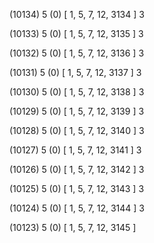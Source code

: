 (10134) 5 (0) [ 1, 5, 7, 12, 3134 ] 3 


(10133) 5 (0) [ 1, 5, 7, 12, 3135 ] 3 


(10132) 5 (0) [ 1, 5, 7, 12, 3136 ] 3 


(10131) 5 (0) [ 1, 5, 7, 12, 3137 ] 3 


(10130) 5 (0) [ 1, 5, 7, 12, 3138 ] 3 


(10129) 5 (0) [ 1, 5, 7, 12, 3139 ] 3 


(10128) 5 (0) [ 1, 5, 7, 12, 3140 ] 3 


(10127) 5 (0) [ 1, 5, 7, 12, 3141 ] 3 


(10126) 5 (0) [ 1, 5, 7, 12, 3142 ] 3 


(10125) 5 (0) [ 1, 5, 7, 12, 3143 ] 3 


(10124) 5 (0) [ 1, 5, 7, 12, 3144 ] 3 


(10123) 5 (0) [ 1, 5, 7, 12, 3145 ]  

